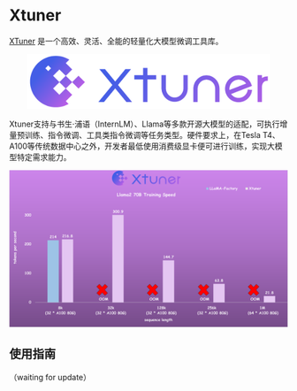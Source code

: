# Xtuner

[XTuner](https://github.com/InternLM/xtuner) 是一个高效、灵活、全能的轻量化大模型微调工具库。

<div align="center">
<img src="/assets/integration-xtuner.png" width=440>
</div>

Xtuner支持与书生·浦语（InternLM）、Llama等多款开源大模型的适配，可执行增量预训练、指令微调、工具类指令微调等任务类型。硬件要求上，在Tesla T4、A100等传统数据中心之外，开发者最低使用消费级显卡便可进行训练，实现大模型特定需求能力。

<div align="center">
<img src="/assets/integration-xtuner-intro.png">
</div>

## 使用指南

（waiting for update）
